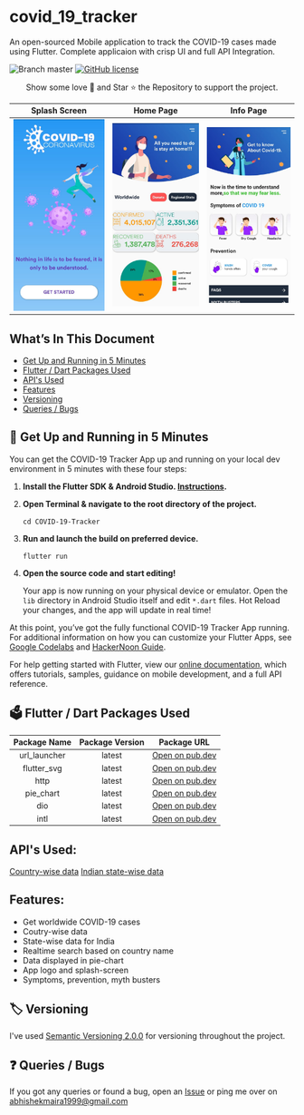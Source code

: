 # covid_19_tracker

An open-sourced Mobile application to track the COVID-19 cases made using Flutter. Complete applicaion with crisp UI and full API Integration.

![Branch master](https://img.shields.io/badge/branch-master-brightgreen.svg?style=flat-square) [![GitHub license](https://img.shields.io/badge/license-MIT-blue.svg)](https://github.com/AbhishekMaira10/COVID-19-Tracker/blob/master/LICENSE)

<p align="center">
Show some love 💜 and Star ⭐️ the Repository to support the project.

|                Splash Screen                 |                Home Page                |                Info Page                |
| :------------------------------------------: | :-------------------------------------: | :-------------------------------------: |
| <img width="1604" src="/splash-screen.jpeg"> | <img width="1604" src="/homepage.jpeg"> | <img width="1604" src="/infopage.jpeg"> |

## What’s In This Document

- [Get Up and Running in 5 Minutes](#rocket-get-up-and-running-in-5-minutes)
- [Flutter / Dart Packages Used](#ballot_box-flutter--dart-packages-used)
- [API's Used](#API's-Used)
- [Features](#Features)
- [Versioning](#label-versioning)
- [Queries / Bugs](#question-queries--bugs)

## :rocket: Get Up and Running in 5 Minutes

You can get the COVID-19 Tracker App up and running on your local dev environment in 5 minutes with these four steps:

1. **Install the Flutter SDK & Android Studio. [Instructions](https://medium.com/enappd/install-flutter-on-windows-and-mac-1fd1dde453ba).**

2. **Open Terminal & navigate to the root directory of the project.**

   ```shell
   cd COVID-19-Tracker
   ```

3. **Run and launch the build on preferred device.**

   ```shell
   flutter run
   ```

4. **Open the source code and start editing!**

   Your app is now running on your physical device or emulator. Open the `lib` directory in Android Studio itself and edit `*.dart` files. Hot Reload your changes, and the app will update in real time!

At this point, you’ve got the fully functional COVID-19 Tracker App running. For additional information on how you can customize your Flutter Apps, see [Google Codelabs](https://codelabs.developers.google.com/codelabs/flutter/) and [HackerNoon Guide](https://hackernoon.com/making-the-most-of-flutter-from-basics-to-customization-433171581d01).

For help getting started with Flutter, view our
[online documentation](https://flutter.dev/docs), which offers tutorials,
samples, guidance on mobile development, and a full API reference.

## :ballot_box: Flutter / Dart Packages Used

| Package Name | Package Version |                       Package URL                        |
| :----------: | :-------------: | :------------------------------------------------------: |
| url_launcher |     latest      | [Open on pub.dev](https://pub.dev/packages/url_launcher) |
| flutter_svg  |     latest      | [Open on pub.dev](https://pub.dev/packages/flutter_svg)  |
|     http     |     latest      |     [Open on pub.dev](https://pub.dev/packages/http)     |
|  pie_chart   |     latest      | [Open on pub.dev](https://pub.dev/packages?q=pie_chart)  |
|     dio      |     latest      |     [Open on pub.dev](https://pub.dev/packages/dio)      |
|     intl     |     latest      |     [Open on pub.dev](https://pub.dev/packages/intl)     |

## API's Used:
[Country-wise data](https://corona.lmao.ninja/v2/countries)
[Indian state-wise data](https://api.rootnet.in/covid19-in/stats/latest)

## Features:

- Get worldwide COVID-19 cases
- Coutry-wise data
- State-wise data for India
- Realtime search based on country name
- Data displayed in pie-chart
- App logo and splash-screen
- Symptoms, prevention, myth busters

## :label: Versioning

I've used [Semantic Versioning 2.0.0](https://semver.org/) for versioning throughout the project.

## :question: Queries / Bugs

If you got any queries or found a bug, open an [Issue](https://github.com/AbhishekMaira10/COVID-19-Tracker/issues/new) or ping me over on [abhishekmaira1999@gmail.com](mailto:abhishekmaira1999@gmail.com)

